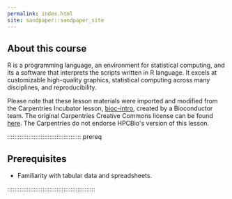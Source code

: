 ```yaml
---
permalink: index.html
site: sandpaper::sandpaper_site
---
```

## About this course

R is a programming language, an environment for statistical computing, and its a software that interprets the scripts written in R language. It excels at customizable high-quality graphics, statistical computing across many disciplines, and reproducibility.

Please note that these lesson materials were imported and modified from the Carpentries Incubator lesson, [bioc-intro](https://github.com/carpentries-incubator/bioc-intro), created by a Bioconductor team.
The original Carpentries Creative Commons license can be found [here](https://software-carpentry.org/license/).
The Carpentries do not endorse HPCBio's version of this lesson.

::::::::::::::::::::::::::::::::::::::::::  prereq

## Prerequisites

- Familiarity with tabular data and spreadsheets.

::::::::::::::::::::::::::::::::::::::::::::::::::


